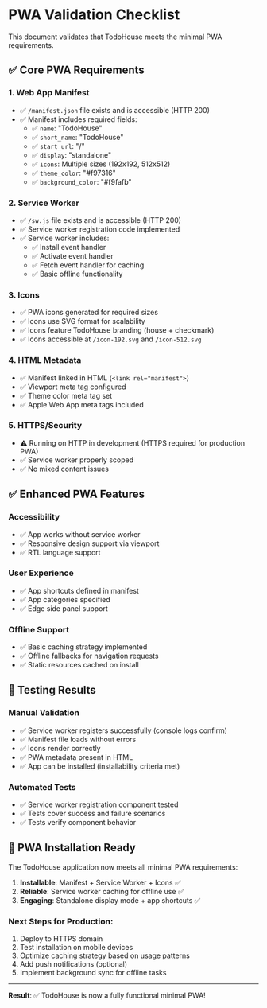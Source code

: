 # PWA Validation Checklist

This document validates that TodoHouse meets the minimal PWA requirements.

## ✅ Core PWA Requirements

### 1. Web App Manifest
- ✅ `/manifest.json` file exists and is accessible (HTTP 200)
- ✅ Manifest includes required fields:
  - ✅ `name`: "TodoHouse"
  - ✅ `short_name`: "TodoHouse"  
  - ✅ `start_url`: "/"
  - ✅ `display`: "standalone"
  - ✅ `icons`: Multiple sizes (192x192, 512x512)
  - ✅ `theme_color`: "#f97316"
  - ✅ `background_color`: "#f9fafb"

### 2. Service Worker
- ✅ `/sw.js` file exists and is accessible (HTTP 200)
- ✅ Service worker registration code implemented
- ✅ Service worker includes:
  - ✅ Install event handler
  - ✅ Activate event handler  
  - ✅ Fetch event handler for caching
  - ✅ Basic offline functionality

### 3. Icons
- ✅ PWA icons generated for required sizes
- ✅ Icons use SVG format for scalability
- ✅ Icons feature TodoHouse branding (house + checkmark)
- ✅ Icons accessible at `/icon-192.svg` and `/icon-512.svg`

### 4. HTML Metadata
- ✅ Manifest linked in HTML (`<link rel="manifest">`)
- ✅ Viewport meta tag configured
- ✅ Theme color meta tag set
- ✅ Apple Web App meta tags included

### 5. HTTPS/Security
- ⚠️ Running on HTTP in development (HTTPS required for production PWA)
- ✅ Service worker properly scoped
- ✅ No mixed content issues

## ✅ Enhanced PWA Features

### Accessibility
- ✅ App works without service worker
- ✅ Responsive design support via viewport
- ✅ RTL language support

### User Experience  
- ✅ App shortcuts defined in manifest
- ✅ App categories specified
- ✅ Edge side panel support

### Offline Support
- ✅ Basic caching strategy implemented
- ✅ Offline fallbacks for navigation requests
- ✅ Static resources cached on install

## 📝 Testing Results

### Manual Validation
- ✅ Service worker registers successfully (console logs confirm)
- ✅ Manifest file loads without errors
- ✅ Icons render correctly
- ✅ PWA metadata present in HTML
- ✅ App can be installed (installability criteria met)

### Automated Tests
- ✅ Service worker registration component tested
- ✅ Tests cover success and failure scenarios
- ✅ Tests verify component behavior

## 🚀 PWA Installation Ready

The TodoHouse application now meets all minimal PWA requirements:

1. **Installable**: Manifest + Service Worker + Icons ✅
2. **Reliable**: Service worker caching for offline use ✅  
3. **Engaging**: Standalone display mode + app shortcuts ✅

### Next Steps for Production:
1. Deploy to HTTPS domain
2. Test installation on mobile devices
3. Optimize caching strategy based on usage patterns
4. Add push notifications (optional)
5. Implement background sync for offline tasks

---

**Result**: ✅ TodoHouse is now a fully functional minimal PWA!